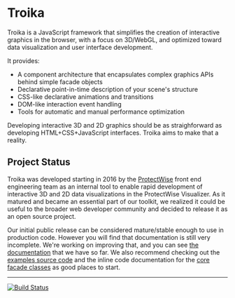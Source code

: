 # Troika 

Troika is a JavaScript framework that simplifies the creation of interactive graphics in the browser, with a focus on 3D/WebGL, and optimized toward data visualization and user interface development.

It provides:

* A component architecture that encapsulates complex graphics APIs behind simple facade objects
* Declarative point-in-time description of your scene's structure
* CSS-like declarative animations and transitions
* DOM-like interaction event handling
* Tools for automatic and manual performance optimization

Developing interactive 3D and 2D graphics should be as straighforward as developing HTML+CSS+JavaScript interfaces. Troika aims to make that a reality.

## Project Status

Troika was developed starting in 2016 by the [ProtectWise](https://protectwise.com) front end engineering team as an internal tool to enable rapid development of interactive 3D and 2D data visualizations in the ProtectWise Visualizer. As it matured and became an essential part of our toolkit, we realized it could be useful to the broader web developer community and decided to release it as an open source project.

Our initial public release can be considered mature/stable enough to use in production code. However you will find that documentation is still very incomplete. We're working on improving that, and you can see [the documentation](./docs/overview.md) that we have so far. We also recommend checking out the [examples source code](./packages/troika-examples) and the inline code documentation for the [core facade classes](./packages/troika-core/src/facade/) as good places to start.


----

[![Build Status](https://travis-ci.org/protectwise/troika.svg?branch=master)](https://travis-ci.org/protectwise/troika)